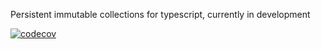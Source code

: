 Persistent immutable collections for typescript, currently in development

[![codecov](https://codecov.io/gh/SeedTactics/immutable-collections/branch/main/graph/badge.svg?token=GOYMOGYAOE)](https://codecov.io/gh/SeedTactics/immutable-collections)
